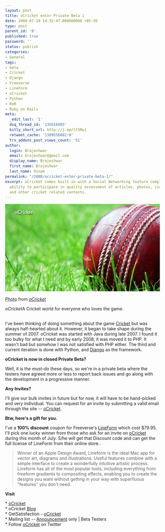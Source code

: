 ```yaml
---
layout: post
title: oCricket enter Private Beta 1
date: 2008-07-10 14:32:47.000000000 +05:30
type: post
parent_id: '0'
published: true
password: ''
status: publish
categories:
- General
tags:
- beta
- Cricket
- Django
- Freeverse
- LineForm
- oCricket
- Python
- RoR
- Ruby on Rails
meta:
  _edit_last: '1'
  dsq_thread_id: '135616985'
  bitly_short_url: http://j.mp/lt5Mu1
  retweet_cache: '1309556082:0'
  trx_addons_post_views_count: '51'
author:
  login: Brajeshwar
  email: brajeshwar@gmail.com
  display_name: Brajeshwar
  first_name: Brajeshwar
  last_name: Oinam
permalink: "/2008/ocricket-enter-private-beta-1/"
excerpt: oCricket comes built-in with a Social Networking feature complete with the
  ability to participate in quality assessment of articles, photos, videos, audio
  and other cricket related contents.
---
```

<div class="figure"><img src="/static/2008/07/splash-beta-1.jpg" alt="oCricket Beta 1" />
<p class="credit"><abbr class="type" title="Photograph">Photo</abbr> from <cite><a href="http://ocricket.com/">oCricket</a></cite></p>
<p class="caption"><em class="title">oCricket</em>A Cricket world for everyone who loves the game.</p>
</div>
<p><!--more--><br />
I've been thinking of doing something about the game <a href="http://en.wikipedia.org/wiki/Cricket">Cricket</a> but was always half-hearted about it. However, it began to take shape during the summer of 2007. oCricket was started with Java during late 2007. I found it too bulky for what I need and by early 2008, it was moved it to PHP. It wasn't bad but somehow I was not satisfied with PHP either. The third and current iteration is done with Python, and <a href="http://www.djangoproject.com/">Django</a> as the framework.</p>
<p><strong>oCricket is now in closed Private Beta?</strong></p>
<p>Well, it is the must-do these days, so we're in a private beta where the testers have agreed more or less to report back issues and go along with the development in a progressive manner.</p>
<p><strong>Any Invites?</strong></p>
<p>I'll give our bulk invites in future but for now, it will have to be hand-picked and very individual. You can request for an invite by submitting a valid email through the site -- <a href="http://ocricket.com/">oCricket</a>.</p>
<p><strong>Btw, here's a gift for you.</strong></p>
<p>I've a <strong>100% discount</strong> coupon for Freeverse's <a href="http://freeverse.com/lineform/">LineForm</a> which cost $79.95. I'll pick one lucky winner from those who ask for an invite on <a href="http://ocricket.com/">oCricket</a> during this month of July. S/he will get that Discount code and can get the full license of LineForm from their online store..</p>
<blockquote><p>Winner of an Apple Design Award, Lineform is the ideal Mac app for vector art, diagrams and illustrations. Useful features combine with a simple interface to create a wonderfully intuitive artistic process. Lineform has all of the most popular tools, including everything from freeform gradients to compositing effects, enabling you to create the designs you want without getting in your way with superfluous "features" you don't need.</p></blockquote>
<p><strong>Visit</strong></p>
<p>* <a href="http://ocricket.com/">oCricket</a><br />
* oCricket <a href="http://blog.ocricket.com/">Blog</a><br />
* GetSatisfaction - <a href="http://getsatisfaction.com/ocricket/">oCricket</a><br />
* Mailing list -- <a href="http://groups.google.com/group/ocricket/">Announcement</a> only | Beta Testers<br />
* Follow <a href="http://twitter.com/oCricket/">oCricket</a> on Twitter</p>
